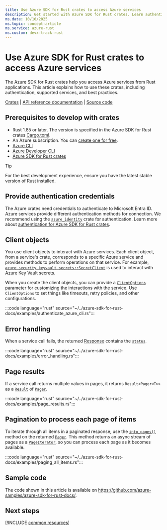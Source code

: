 ```yaml
---
title: Use Azure SDK for Rust crates to access Azure services
description: Get started with Azure SDK for Rust crates. Learn authentication, explore supported Azure services, and follow best practices with code examples. Build secure Azure applications in Rust—start now.
ms.date: 10/10/2025
ms.topic: concept-article
ms.service: azure-rust
ms.custom: devx-track-rust
---
```


# Use Azure SDK for Rust crates to access Azure services

The Azure SDK for Rust crates help you access Azure services from Rust applications. This article explains how to use these crates, including authentication, supported services, and best practices.

[Crates] | [API reference documentation] | [Source code]

## Prerequisites to develop with crates

- Rust 1.85 or later. The version is specified in the Azure SDK for Rust crates [Cargo.toml][Azure SDK main Cargo.toml].
- An Azure subscription. You can [create one for free][Free Subscription].
- [Azure CLI]
- [Azure Developer CLI]
- [Azure SDK for Rust crates](./installation.md)

> [!TIP]
> For the best development experience, ensure you have the latest stable version of Rust installed. 


## Provide authentication credentials

The Azure crates need credentials to authenticate to Microsoft Entra ID. Azure services provide different authentication methods for connection. We recommend using the [`azure_identity`][Crate - identity] crate for authentication. Learn more about [authentication for Azure SDK for Rust crates](./authentication/overview.md).

## Client objects

You use client objects to interact with Azure services. Each client object, from a service's crate, corresponds to a specific Azure service and provides methods to perform operations on that service. For example, [`azure_security_keyvault_secrets::SecretClient`][Ref doc - secret - SecretClient] is used to interact with Azure Key Vault secrets.

When you create the client objects, you can provide a [`ClientOptions`][Ref doc - core - ClientOptions] parameter for customizing the interactions with the service. Use `ClientOptions` to set things like timeouts, retry policies, and other configurations.

:::code language="rust" source="~/../azure-sdk-for-rust-docs/examples/authenticate_azure_cli.rs":::

## Error handling

When a service call fails, the returned [Response][Ref doc - core - Response] contains the [`status`][Ref doc - core - http status code].  

:::code language="rust" source="~/../azure-sdk-for-rust-docs/examples/error_handling.rs":::

## Page results

If a service call returns multiple values in pages, it returns `Result<Pager<T>>` as a [`Result`][Ref doc - core - Result] of [`Pager`][Ref doc - core - Pager]. 

:::code language="rust" source="~/../azure-sdk-for-rust-docs/examples/page_results.rs":::

## Pagination to process each page of items

To iterate through all items in a paginated response, use the [`into_pages()`][Ref doc - core - into_pages] method on the returned [`Pager`][Ref doc - core - Pager]. This method returns an async stream of pages as a [`PageIterator`][Ref doc - core - PageIterator], so you can process each page as it becomes available. 

:::code language="rust" source="~/../azure-sdk-for-rust-docs/examples/paging_all_items.rs":::

## Sample code

The code shown in this article is available on <https://github.com/azure-samples/azure-sdk-for-rust-docs/>.

## Next steps

[!INCLUDE [common resources](../includes/resources.md)]


[cargo]: https://dev-doc.rust-lang.org/stable/cargo/commands/cargo.html
[API reference documentation]: https://docs.rs/releases/search?query=azure_
[Crates]: ../azure-sdk-library-package-index.md
[Source code]: https://github.com/Azure/azure-sdk-for-rust/tree/main/sdk/
[REST API documentation]: /rest/api/
[Product documentation]: /azure/

[Azure SDK main Cargo.toml]: https://github.com/Azure/azure-sdk-for-rust/blob/main/Cargo.toml

[Ref doc - secret - SecretClient]: https://docs.rs/azure_security_keyvault_secrets/latest/azure_security_keyvault_secrets/struct.SecretClient.html
[Ref doc - core - ClientOptions]:https://docs.rs/azure_core/latest/azure_core/http/struct.ClientOptions.html
[Ref doc - core - Error]: https://docs.rs/azure_core/latest/azure_core/struct.Error.html
[Ref doc - core - error_code]: https://docs.rs/azure_core/latest/azure_core/error/struct.HttpError.html#method.error_code
[Ref doc - core - Result]: https://docs.rs/azure_core/latest/azure_core/type.Result.html
[Ref doc - core - Response]: https://docs.rs/azure_core/latest/azure_core/http/response/struct.Response.html
[Ref doc - core - Pager]: https://docs.rs/azure_core/latest/azure_core/http/pager/type.Pager.html
[Ref doc - core - into_pages]: https://docs.rs/azure_core/latest/azure_core/http/struct.ItemIterator.html#method.into_pages
[Ref doc - core - PageIterator]: https://docs.rs/azure_core/latest/azure_core/http/struct.PageIterator.html
[Ref doc - core - TokenCredential]: https://docs.rs/azure_core/latest/azure_core/credentials/trait.TokenCredential.html
[Ref doc - core - error status]: https://docs.rs/azure_core/latest/azure_core/error/struct.HttpError.html#method.status
[Ref doc - core - http status code]: https://docs.rs/azure_core/latest/azure_core/http/enum.StatusCode.html
[Ref doc - core - ItemIterator - into pages]: https://docs.rs/azure_core/latest/azure_core/http/pager/struct.ItemIterator.html

[Crate - identity]: https://crates.io/crates/azure_identity
[Crate - core]: https://crates.io/crates/azure_core
[Crate - cosmos]: https://crates.io/crates/azure_data_cosmos
[Crate - event hubs]: https://crates.io/crates/azure_messaging_eventhubs
[Crate - key vault - secrets]: https://crates.io/crates/azure_security_keyvault_secrets
[Crate - key vault - certificates]: https://crates.io/crates/azure_security_keyvault_certificates
[Crate - key vault - keys]: https://crates.io/crates/azure_security_keyvault_keys
[Crate - storage]: https://crates.io/crates/azure_storage

[Free Subscription]: https://azure.microsoft.com/free/

[Azure Developer CLI]: /azure/developer/azure-developer-cli
[Azure CLI]: /cli/azure/

[authentication for Azure SDK for Rust]: ./authentication/overview.md